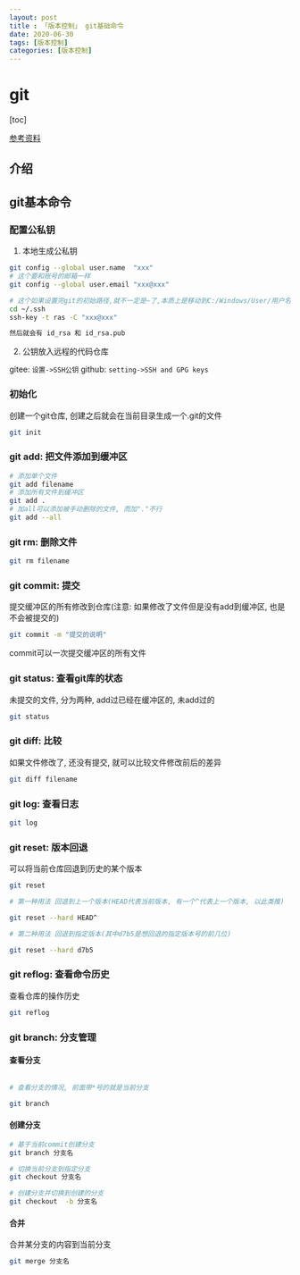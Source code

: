 ```yaml
---
layout: post
title : 「版本控制」 git基础命令
date: 2020-06-30
tags: [版本控制]
categories: [版本控制]
---
```


# git

[toc]

[参考资料](https://www.jianshu.com/p/fc61f95bcaf9)

## 介绍

## git基本命令

### 配置公私钥

1. 本地生成公私钥

``` bash
git config --global user.name  "xxx"
# 这个要和账号的邮箱一样
git config --global user.email "xxx@xxx"

# 这个如果设置完git的初始路径,就不一定是~了,本质上是移动到C:/Windows/User/用户名/.ssh
cd ~/.ssh
ssh-key -t ras -C "xxx@xxx"

然后就会有 id_rsa 和 id_rsa.pub 
```

2. 公钥放入远程的代码仓库

gitee:
 `设置->SSH公钥`
github:
 `setting->SSH and GPG keys`

### 初始化

创建一个git仓库, 创建之后就会在当前目录生成一个.git的文件

```bash 
git init

``` 

### git add: 把文件添加到缓冲区

```bash 
# 添加单个文件
git add filename
# 添加所有文件到缓冲区
git add .
# 加all可以添加被手动删除的文件, 而加"."不行
git add --all
```

### git rm: 删除文件

``` bash
git rm filename
```

### git commit: 提交

提交缓冲区的所有修改到仓库(注意: 如果修改了文件但是没有add到缓冲区, 也是不会被提交的)

```bash 
git commit -m "提交的说明"

``` 
commit可以一次提交缓冲区的所有文件

### git status: 查看git库的状态

未提交的文件, 分为两种, add过已经在缓冲区的, 未add过的

```bash 
git status
```

### git diff: 比较

如果文件修改了, 还没有提交, 就可以比较文件修改前后的差异

```bash 
git diff filename

``` 

### git log: 查看日志

``` bash
git log
```

### git reset: 版本回退

可以将当前仓库回退到历史的某个版本
```bash 
git reset

# 第一种用法 回退到上一个版本(HEAD代表当前版本, 有一个^代表上一个版本, 以此类推)

git reset --hard HEAD^

# 第二种用法 回退到指定版本(其中d7b5是想回退的指定版本号的前几位)

git reset --hard d7b5

``` 

### git reflog: 查看命令历史

查看仓库的操作历史

```bash 
git reflog
```

### git branch: 分支管理

#### 查看分支

```bash 

# 查看分支的情况, 前面带*号的就是当前分支

git branch

``` 

#### 创建分支

``` bash
# 基于当前commit创建分支 
git branch 分支名

# 切换当前分支到指定分支
git checkout 分支名

# 创建分支并切换到创建的分支
git checkout  -b 分支名
```

#### 合并

合并某分支的内容到当前分支

``` BASH
git merge 分支名
```
